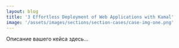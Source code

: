 ```yaml
---
layout: blog
title: '3 Effortless Deployment of Web Applications with Kamal'
image: '/assets/images/sections/section-cases/case-img-one.png'
---
```


Описание вашего кейса здесь...
